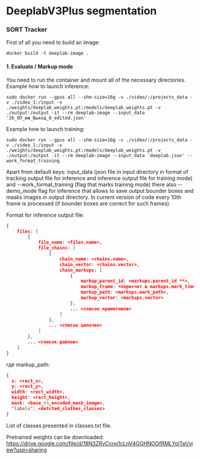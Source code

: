 # DeeplabV3Plus segmentation

### **SORT Tracker**

First of all you need to build an image:
```
docker build -t deeplab-image .
```

#### 1. Evaluate / Markup mode

You need to run the container and mount all of the necessary directories. Example how to launch inference:
```
sudo docker run --gpus all --shm-size=16g -v ./video/:/projects_data -v ./video_1:/input -v ./weights/deeplab_weights.pt:/models/deeplab_weights.pt -v ./output:/output -it --rm deeplab-image --input_data '26_ОП_юж_Выход_0_edited.json'
```
Example how to launch training:
```
sudo docker run --gpus all --shm-size=16g -v ./video/:/projects_data -v ./video_1:/input -v ./weights/deeplab_weights.pt:/models/deeplab_weights.pt -v ./output:/output -it --rm deeplab-image --input_data 'deeplab.json' --work_format_training
```

Apart from default keys: input_data (json file in input directory in format of tracking output file for inference
and inference output file for training mode) and --work_format_training (flag that marks training mode)
there also --demo_mode flag for inference that allows to save output bounder boxes and masks images in output
directory. In current version of code every 10th frame is processed (if bounder boxes are correct for such frames).

Format for inference output file:
```json
{
	files: [
		{
			file_name: <files.name>,
			file_chains: [
				{
					chain_name: <chains.name>,
					chain_vector: <chains.vector>,
					chain_markups: [
						{
							markup_parent_id: <markups.parent_id **>,
							markup_frame: <пересчет в markups.mark_time ***>,
							markup_path: <markups.mark_path>,
							markup_vector: <markups.vector>
						},
						... <список примитивов>
					]
				},
				... <список цепочек>
			]
		},
		... <список файлов>
	]
}
```
где markup_path:

```json
{
  x: <rect_x>,
  y: <rect_y>,
  width: <rect_width>,
  height: <rect_height>,
  mask: <base_64_encoded_mask_image>,
  "labels": <detcted_clothes_classes>
}
```
List of classes presented in classes.txt file.

Pretrained weights can be downloaded: https://drive.google.com/file/d/18N3ZRyCcno1cLnV4GGHNOGfRMLYolTeI/view?usp=sharing
    
